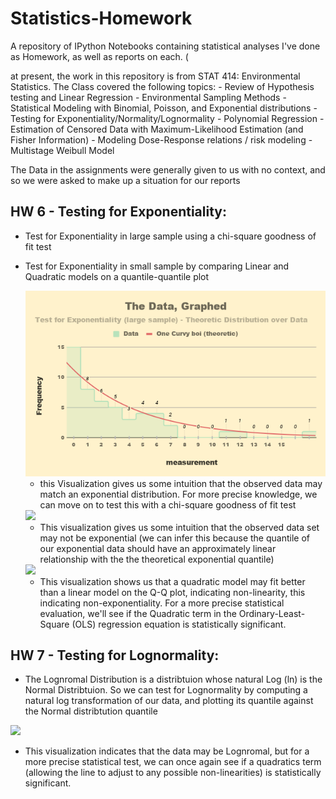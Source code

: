 # Statistics-Homework
A repository of IPython Notebooks containing statistical analyses I've done as Homework, as well as reports on each. ( 

at present, the work in this repository is from STAT 414: Environmental Statistics.
The Class covered the following topics:
    - Review of Hypothesis testing and Linear Regression
    - Environmental Sampling Methods
    - Statistical Modeling with Binomial, Poisson, and Exponential distributions
    - Testing for Exponentiality/Normality/Lognormality
    - Polynomial Regression
    - Estimation of Censored Data with Maximum-Likelihood Estimation (and Fisher Information) 
    - Modeling Dose-Response relations / risk modeling
    - Multistage Weibull Model

The Data in the assignments were generally given to us with no context, and so we were asked to make up a situation for our reports

## HW 6 - Testing for Exponentiality:
   * Test for Exponentiality in large sample using a chi-square goodness of fit test
   * Test for Exponentiality in small sample by comparing Linear and Quadratic models on a quantile-quantile plot
   
      <img src="https://github.com/Kya-Allen/Statistics-Homework/blob/main/Visualizations/The%20Data%2C%20Graphed.png">
       
       * this Visualization gives us some intuition that the observed data may match an exponential distribution. For more precise knowledge, we can move on to test this with a chi-square goodness of fit test          
      <img src="https://github.com/Kya-Allen/Statistics-Homework/blob/main/Visualizations/Q%E2%80%93Q%20Plot.png">
       
       * This visualization gives us some intuition that the observed data set may not be exponential (we can infer this because the quantile of our exponential data should have an approximately linear relationship with the the theoretical exponential quantile)          
      <img src="https://github.com/Kya-Allen/Statistics-Homework/blob/main/Visualizations/Q%E2%80%93Q%20Plot%20-%20Quadratic%20Fit%20Comparison.png">
       
       * This visualization shows us that a quadratic model may fit better than a linear model on the Q-Q plot, indicating non-linearity, this indicating non-exponentiality. For a more precise statistical evaluation, we'll see if the Quadratic term in the Ordinary-Least-Square (OLS) regression equation is statistically significant.
   
## HW 7 - Testing for Lognormality:
* The Lognromal Distribution is a distribtuion whose natural Log (ln) is the Normal Distribtuion. So we can test for Lognormality by computing a natural log transformation of our data, and plotting its quantile against the Normal distribtution quantile

<img src="https://github.com/Kya-Allen/Statistics-Homework/blob/main/Visualizations/Q%E2%80%93Q%20Plot%20-%20testing%20for%20Lognormality.png">

* This visualization indicates that the data may be Lognromal, but for a more precise statistical test, we can once again see if a quadratics term (allowing the line to adjust to any possible non-linearities) is statistically significant. 
